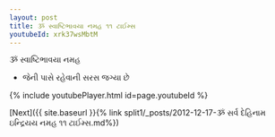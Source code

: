 ```yaml
---
layout: post
title: ૐ સ્વાષ્ટિભાવયા નમહ ૧૧ ટાઈમ્સ
youtubeId: xrk37wsMbtM
---
```

 
 
 ૐ સ્વાષ્ટિભાવયા નમહ  
 
 -  જેની પાસે રહેવાની સરસ જગ્યા છે 
 
  
 
  
 
 
 
 
 
 


{% include youtubePlayer.html id=page.youtubeId %}
 
[Next]({{ site.baseurl }}{% link  split1/_posts/2012-12-17-ૐ સર્વ દેહિનામ ઇન્દ્રિયય નમહ ૧૧ ટાઈમ્સ.md%})
 
